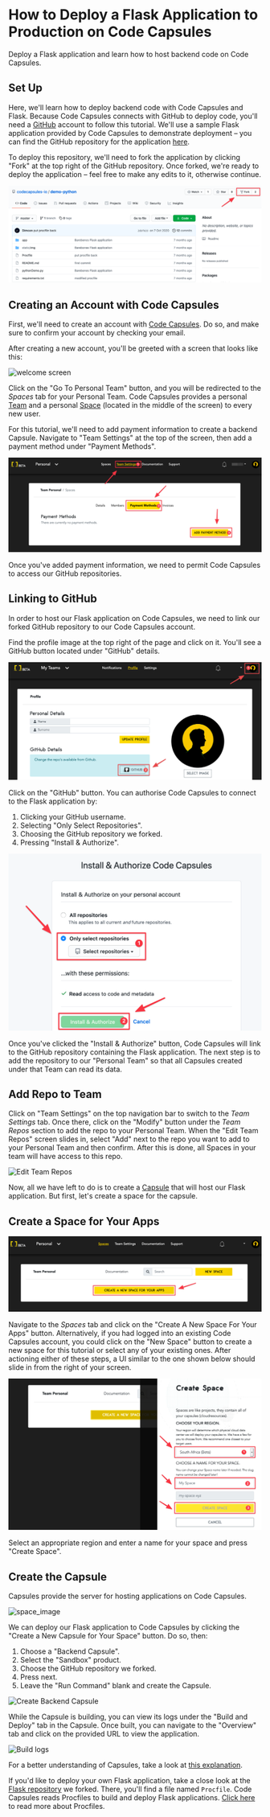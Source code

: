 # How to Deploy a Flask Application to Production on Code Capsules

Deploy a Flask application and learn how to host backend code on Code Capsules. 

## Set Up

Here, we'll learn how to deploy backend code with Code Capsules and Flask. Because Code Capsules connects with GitHub to deploy code, you'll need a [GitHub](https://github.com) account to follow this tutorial. We'll use a sample Flask application provided by Code Capsules to demonstrate deployment – you can find the GitHub repository for the application [here](https://github.com/codecapsules-io/demo-python).

To deploy this repository, we'll need to fork the application by clicking "Fork" at the top right of the GitHub repository. Once forked, we're ready to deploy the application – feel free to make any edits to it, otherwise continue. 

![demo python](../assets/deployment/python/cc-demo-python-github.png)

## Creating an Account with Code Capsules

First, we'll need to create an account with [Code Capsules](https://codecapsules.io/). Do so, and make sure to confirm your account by checking your email. 

After creating a new account, you'll be greeted with a screen that looks like this: 

![welcome screen](../assets/deployment/python/welcome-screen.jpg)

Click on the "Go To Personal Team" button, and you will be redirected to the _Spaces_ tab for your Personal Team. Code Capsules provides a personal [Team](https://codecapsules.io/docs/FAQ/what-is-a-team/) and a personal [Space](https://codecapsules.io/docs/FAQ/what-is-a-space/) (located in the middle of the screen) to every new user. 

For this tutorial, we'll need to add payment information to create a backend Capsule. Navigate to "Team Settings" at the top of the screen, then add a payment method under "Payment Methods". 

![payment methods](../assets/deployment/python/payment-methods.png)

Once you've added payment information, we need to permit Code Capsules to access our GitHub repositories. 

## Linking to GitHub

In order to host our Flask application on Code Capsules, we need to link our forked GitHub repository to our Code Capsules account.

Find the profile image at the top right of the page and click on it. You'll see a GitHub button located under "GitHub" details. 

![git-button](../assets/deployment/python/git-button.png)

Click on the "GitHub" button. You can authorise Code Capsules to connect to the Flask application by:

1. Clicking your GitHub username.
2. Selecting "Only Select Repositories".
3. Choosing the GitHub repository we forked.
4. Pressing "Install & Authorize".

![Install & authorize github](../assets/deployment/python/github-integration.png)

Once you've clicked the "Install & Authorize" button, Code Capsules will link to the GitHub repository containing the Flask application. The next step is to add the repository to our "Personal Team" so that all Capsules created under that Team can read its data. 

## Add Repo to Team

Click on "Team Settings" on the top navigation bar to switch to the _Team Settings_ tab. Once there, click on the "Modify" button under the _Team Repos_ section to add the repo to your Personal Team. When the "Edit Team Repos" screen slides in, select "Add" next to the repo you want to add to your Personal Team and then confirm. After this is done, all Spaces in your team will have access to this repo. 

![Edit Team Repos](../assets/deployment/python/team-repos.gif)

Now, all we have left to do is to create a [Capsule](https://codecapsules.io/docs/FAQ/what-is-a-capsule) that will host our Flask application. But first, let's create a space for the capsule.

## Create a Space for Your Apps

![create a new space](../assets/deployment/python/spaces.png)

Navigate to the _Spaces_ tab and click on the "Create A New Space For Your Apps" button. Alternatively, if you had logged into an existing Code Capsules account, you could click on the "New Space" button to create a new space for this tutorial or select any of your existing ones. After actioning either of these steps, a UI similar to the one shown below should slide in from the right of your screen.  

![space name](../assets/deployment/python/space-name.png)

Select an appropriate region and enter a name for your space and press "Create Space".

## Create the Capsule

Capsules provide the server for hosting applications on Code Capsules.

![space_image](../assets/deployment/python/space.png)

We can deploy our Flask application to Code Capsules by clicking the "Create a New Capsule for Your Space" button. Do so, then:

1. Choose a "Backend Capsule".
2. Select the "Sandbox" product.
3. Choose the GitHub repository we forked.
4. Press next.
5. Leave the "Run Command" blank and create the Capsule.

![Create Backend Capsule](../assets/deployment/python/creating-backend-capsule.gif)

While the Capsule is building, you can view its logs under the "Build and Deploy" tab in the Capsule. Once built, you can navigate to the "Overview" tab and click on the provided URL to view the application. 

![Build logs](../assets/deployment/python/backend-capsule-build-logs.png)

For a better understanding of Capsules, take a look at [this explanation](https://codecapsules.io/docs/FAQ/what-is-a-capsule).

If you'd like to deploy your own Flask application, take a close look at the [Flask repository](https://github.com/codecapsules-io/demo-python) we forked. There, you'll find a file named `Procfile`. Code Capsules reads Procfiles to build and deploy Flask applications. [Click here](https://pythonhosted.org/deis/using_deis/process-types/) to read more about Procfiles. 
